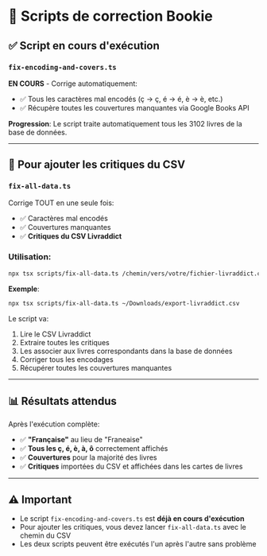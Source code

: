 # 🔧 Scripts de correction Bookie

## ✅ Script en cours d'exécution

### `fix-encoding-and-covers.ts`
**EN COURS** - Corrige automatiquement:
- ✅ Tous les caractères mal encodés (ç → ç, é → é, è → è, etc.)
- ✅ Récupère toutes les couvertures manquantes via Google Books API

**Progression**: Le script traite automatiquement tous les 3102 livres de la base de données.

---

## 📝 Pour ajouter les critiques du CSV

### `fix-all-data.ts`
Corrige TOUT en une seule fois:
- ✅ Caractères mal encodés
- ✅ Couvertures manquantes  
- ✅ **Critiques du CSV Livraddict**

### Utilisation:

```bash
npx tsx scripts/fix-all-data.ts /chemin/vers/votre/fichier-livraddict.csv
```

**Exemple**:
```bash
npx tsx scripts/fix-all-data.ts ~/Downloads/export-livraddict.csv
```

Le script va:
1. Lire le CSV Livraddict
2. Extraire toutes les critiques
3. Les associer aux livres correspondants dans la base de données
4. Corriger tous les encodages
5. Récupérer toutes les couvertures manquantes

---

## 📊 Résultats attendus

Après l'exécution complète:
- ✅ **"Française"** au lieu de "Franeaise"
- ✅ **Tous les ç, é, è, à, ô** correctement affichés
- ✅ **Couvertures** pour la majorité des livres
- ✅ **Critiques** importées du CSV et affichées dans les cartes de livres

---

## ⚠️ Important

- Le script `fix-encoding-and-covers.ts` est **déjà en cours d'exécution**
- Pour ajouter les critiques, vous devez lancer `fix-all-data.ts` avec le chemin du CSV
- Les deux scripts peuvent être exécutés l'un après l'autre sans problème

